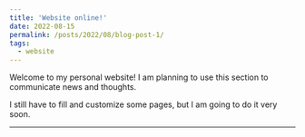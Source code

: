 ```yaml
---
title: 'Website online!'
date: 2022-08-15
permalink: /posts/2022/08/blog-post-1/
tags:
  - website
---
```


Welcome to my personal website! I am planning to use this section to communicate news and thoughts.

I still have to fill and customize some pages, but I am going to do it very soon. 

------
